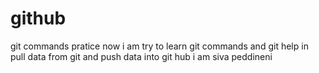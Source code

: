 # github
git commands pratice
now i am try  to learn git commands
and git help in pull data from git
and push data into git hub
 i am siva peddineni
